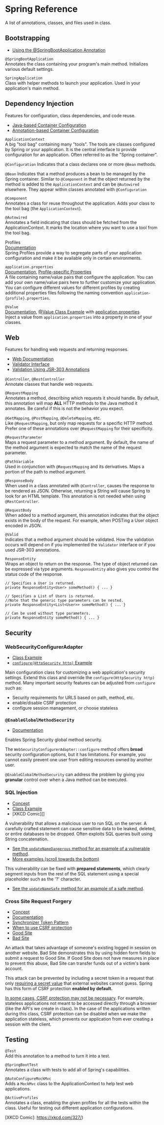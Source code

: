 # Spring Reference

A list of annotations, classes, and files used in class.

## Bootstrapping

* [Using the @SpringBootApplication Annotation](https://docs.spring.io/spring-boot/docs/current/reference/html/using-spring-boot.html#using-boot-using-springbootapplication-annotation)

`@SpringBootApplication`  
Annotates the class containing your program's main method. Initializes various
default settings.

`SpringApplication`  
Class with helper methods to launch your application. Used in your application's
main method.

## Dependency Injection

Features for configuration, class dependencies, and code reuse.

* [Java-based Container Configuration](https://docs.spring.io/spring/docs/current/spring-framework-reference/core.html#beans-java)
* [Annotation-based Container Configuration](https://docs.spring.io/spring/docs/current/spring-framework-reference/core.html#beans-annotation-config)

`ApplicationContext`  
A big "tool bag" containing many "tools". The tools are classes configured by
Spring or your application. It is the central interface to provide configuration
for an application. Often referred to as the "Spring container".

`@Configuration`
Indicates that a class declares one or more `@Bean` methods.

`@Bean`
Indicates that a method produces a bean to be managed by the Spring container.
Similar to `@Component` in that the object returned by the method is added to
the `ApplicationContext` and can be `@Autowired` elsewhere. They appear within
classes annotated with `@Configuration`

`@Component`  
Annotates a class for reuse throughout the application. Adds your class to the
tool bag (the `ApplicationContext`).

`@Autowired`  
Annotates a field indicating that class should be fetched from the
ApplicationContext. It marks the location where you want to use a tool from the
tool bag.

Profiles  
[Documentation](https://docs.spring.io/spring-boot/docs/current/reference/html/spring-boot-features.html#boot-features-profiles)  
Spring Profiles provide a way to segregate parts of your application
configuration and make it be available only in certain environments.

`application.properties`  
[Documentation](https://docs.spring.io/spring-boot/docs/current/reference/html/spring-boot-features.html#boot-features-external-config-application-property-files),
[Profile-specific Properties](https://docs.spring.io/spring-boot/docs/current/reference/html/spring-boot-features.html#boot-features-external-config-profile-specific-properties)  
A file containing name/value pairs that configure the application. You can add
your own name/value pairs here to further customize your application. You can
configure different values for different profiles by creating additional
properties files following the naming convention
`application-{profile}.properties`.


`@Value`  
[Documentation](https://docs.spring.io/spring-boot/docs/current/reference/html/spring-boot-features.html#boot-features-external-config),
[@Value Class Example](https://github.com/ryl/cybr406-gateway/blob/5f774348741fbe6929985d549a648ce2acea4add/src/main/java/com/cybr406/gateway/GatewayApplication.java#L13) with
[application.properties](https://github.com/ryl/cybr406-gateway/blob/master/src/main/resources/application.properties#L3)  
Inject a value from `application.properties` into a property in one of your
classes.

## Web

Features for handling web requests and returning responses.

* [Web Documentation](https://docs.spring.io/spring/docs/current/spring-framework-reference/web.html)
* [Validator Interface](https://docs.spring.io/spring/docs/current/spring-framework-reference/core.html#validator)
* [Validation Using JSR-303 Annotations](https://docs.spring.io/spring/docs/current/spring-framework-reference/core.html#validation-beanvalidation-overview)

`@Controller`, `@RestController`  
Annotate classes that handle web requests.

`@RequestMapping`  
Annotates a method, describing which requests it should handle. By default,
this annotation will map **ALL** HTTP methods to the Java method it annotates.
Be careful if this is not the behavior you expect.

`@GetMapping`, `@PostMapping`, `@DeleteMapping`, etc.  
Like `@RequestMapping`, but only map requests for a specific HTTP method. Prefer one of these annotations over `@RequestMapping` for their specificity.

`@RequestParameter`  
Maps a request parameter to a method argument. By default, the name of the
method argument is expected to match the name of the request parameter.

`@PathVariable`  
Used in conjunction with `@RequestMapping` and its derivatives. Maps a portion
of the path to method argument.

`@ResponseBody`  
When used in a class annotated with `@Controller`, causes the response to be
rendered as JSON. Otherwise, returning a String will cause Spring to look for
an HTML template. This annotation is not needed when using `@RestController`.

`@RequestBody`  
When added to a method argument, this annotation indicates that the object
exists in the body of the request. For example, when POSTing a User object
encoded in JSON.

`@Valid`  
Indicates that a method argument should be validated. How the validation occurs
will depend on if you implemented the `Validator` interface or if you used
JSR-303 annotations.

`ResponseEntity`  
Wraps an object to return on the response. The type of object returned can be
expressed via type arguments. `ResponseEntity` also gives you control the status
code of the response.

```
// Specifies a User is returned.
private ResponseEntity<User> someMethod() { ... }

// Specifies a List of Users is returned.
//Note that the generic type parameters can be nested.
private ResponseEntity<List<User>> someMethod() { ... }

// Can be used without type parameters.
private ResponseEntity someMethod() { ... }             
```

## Security

### WebSecurityConfigurerAdapter

* [Class Example](https://github.com/ryl/cybr406-books-demo/blob/master/src/main/java/com/cybr406/bookdemo/SecurityConfiguration.java#L22)
* [`configure(HttpSecurity http)` Example](https://github.com/ryl/cybr406-books-demo/blob/master/src/main/java/com/cybr406/bookdemo/SecurityConfiguration.java#L63-L78)

Main configuration class for customizing a web application's security settings.
Extend this class and override the `configure(HttpSecurity http)` method. Many
important security features can be adjusted from `configure` such as:

* Security requirements for URLS based on path, method, etc.
* enable/disable CSRF protection
* configure session management, or choose stateless

### `@EnableGlobalMethodSecurity`

* [Documentation](https://docs.spring.io/spring-security/site/docs/current/reference/html5/#globalmethodsecurityconfiguration)

Enables Spring Security global method security.

The `WebSecurityConfigurerAdapter::configure` method offers **broad** security
configuration options, but it has limitations. For example, you cannot easily
prevent one user from editing resources owned by another user.

`@EnableGlobalMethodSecurity` can address the problem by giving you **granular**
control over when a Java method can be executed.

### SQL Injection  

* [Concept][SQL Injection Concept]
* [Class Example][SQL Injection Class Example]
* [XKCD Comic][]

A vulnerability that allows a malicious user to run SQL on the server. A
carefully crafted statement can cause sensitive data to be leaked, deleted, or
entire databases to be dropped. Often exploits SQL queries built using
String concatenation.

* [See the `updateNameDangerous` method for an example of a vulnerable method][SQL Injection Class Example].
* [More examples (scroll towards the bottom)][SQL Injection Concept]

This vulnerability can be fixed with **prepared statements**, which clearly
segment inputs from the rest of the SQL statement using a special placeholder
such as the '?' character.

* [See the `updateNameSafe` method for an example of a safe method][SQL Injection Class Example].

### Cross Site Request Forgery

* [Concept][csrf concept]
* [Documentation][csrf documentation]
* [Synchronizer Token Pattern][]
* [When to use CSRF protection][]
* [Good Site][]
* [Bad Site][]

An attack that takes advantage of someone's existing logged in session on
another website. Bad Site demonstrates this by using hidden form fields to
submit a request to Good Site. If Good Site does not have measures in place to
prevent this abuse, Bad Site can transfer funds out of a victim's bank account.

This attack can be prevented by including a secret token in a request that only
[requiring a secret value][Synchronizer Token Pattern] that external websites
cannot guess. Spring has this form of CSRF protection **enabled by default.**

[In some cases, CSRF protection may not be necessary][When to use CSRF protection].
For example, stateless applications not meant to be accessed directly through a
browser (like the API's we create in class). In the case of the applications
written during this class, CSRF protection can be disabled when we make the
application stateless, which prevents our application from ever creating a
session with the client.

## Testing

`@Test`  
Add this annotation to a method to turn it into a test.

`@SpringBootTest`  
Annotates a class with tests to add all of Spring's capabilities.

`@AutoConfigureMockMvc`  
Adds a `MockMvc` class to the ApplicationContext to help test web applications.

`@ActiveProfiles`  
Annotates a class, enabling the given profiles for all the tests within the
class. Useful for testing out different application configurations.


<!-- CSRF References -->
[CSRF Concept]: https://owasp.org/www-community/attacks/csrf
[CSRF Documentation]: https://docs.spring.io/spring-security/site/docs/current/reference/html5/#csrf
[Synchronizer Token Pattern]: https://docs.spring.io/spring-security/site/docs/current/reference/html5/#csrf-protection-stp
[When to use CSRF protection]: https://docs.spring.io/spring-security/site/docs/current/reference/html5/#csrf-when
[Good Site]: https://github.com/ryl/cybr406-goodsite
[Bad Site]: https://github.com/ryl/cybr406-badsite

<!-- SQL Injection References -->
[SQL Injection Concept]: https://owasp.org/www-community/attacks/SQL_Injection
[SQL Injection Class Example]: https://github.com/ryl/cybr406-books-demo/blob/0849404fda2ebe4df503dd9adc12f5bbe469fdb5/src/main/java/com/cybr406/bookdemo/BookDemoController.java#L81-L92
[XKCD Comic]: https://xkcd.com/327/)
